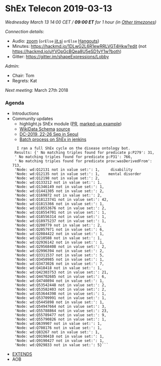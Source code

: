 # ShEx Telecon 2019-03-13

*Wednesday March 13 14:00 CET / __09:00 ET__ for 1 hour (in [Other timezones](https://www.timeanddate.com/worldclock/fixedtime.html?msg=ShEx+CG&iso=20190313T14&p1=195&ah=1))*

*Connection details*:
* Audio: [zoom](https://zoom.us/j/441496948) (`orElse` [jit.si](https://meet.jit.si/ShEx) `orElse` [Hangouts](http://tinyurl.com/ShEx-hangouts))
* Minutes: https://hackmd.io/1DLwG2L6R1ewRRLVGT4Hkw?edit (not https://hackmd.io/uYVOpGcBQea8U5eSD1vY1w?both)
* Gitter: https://gitter.im/shapeExpressions/Lobby

*Admin*:
 * Chair: Tom
 * Regrets: Kat

*Next meeting*: March 27th 2018

### Agenda

* Introductions
* Community updates
  * highlight.js ShEx module ([PR](https://github.com/highlightjs/highlight.js/pull/2001), [marked-up example](https://www.w3.org/2019/03/FHIR-ShEx/))
  * [WikiData Schema](https://wikidata-shex.wmflabs.org/wiki/Main_Page) [source](https://www.wikidata.org/wiki/Wikidata_talk:WikiProject_ShEx#You_can_now_try_Shape_Expressions_on_a_test_system)
  * [DC-2019, 22-26 Sep in Seoul](http://www.dublincore.org/conferences/2019/cfp/)
  * [Batch process on ShEx in jenkins](http://185.78.196.107:8080/job/Disease%20Ontology%20conformance/)
  ```
    I ran a full ShEx cycle on the disease ontology bot.
   Results: {' No matching triples found for predicate p:P279': 31, 
   ' No matching triples found for predicate p:P31': 766,
   ' No matching triples found for predicate prov:wasDerivedFrom': 713,
   'Node: wd:Q12131 not in value set:': 1,     disability
   'Node: wd:Q12135 not in value set:': 1,    mental disorder
   'Node: wd:Q12198 not in value set:': 2,
   'Node: wd:Q133212 not in value set:': 1,
   'Node: wd:Q1346149 not in value set:': 1,
   'Node: wd:Q1441305 not in value set:': 2,
   'Node: wd:Q169872 not in value set:': 2,
   'Node: wd:Q18123741 not in value set:': 42,
   'Node: wd:Q1815366 not in value set:': 1,
   'Node: wd:Q18553676 not in value set:': 2,
   'Node: wd:Q18554701 not in value set:': 1,
   'Node: wd:Q18556314 not in value set:': 1,
   'Node: wd:Q18975237 not in value set:': 1,
   'Node: wd:Q200779 not in value set:': 2,
   'Node: wd:Q2057971 not in value set:': 6,
   'Node: wd:Q2084422 not in value set:': 1,
   'Node: wd:Q210588 not in value set:': 1,
   'Node: wd:Q2936142 not in value set:': 1,
   'Node: wd:Q29568408 not in value set:': 2,
   'Node: wd:Q2996394 not in value set:': 2,
   'Node: wd:Q3311537 not in value set:': 5,
   'Node: wd:Q3450985 not in value set:': 1,
   'Node: wd:Q3473026 not in value set:': 7,
   'Node: wd:Q418418 not in value set:': 1,
   'Node: wd:Q42303753 not in value set:': 21,
   'Node: wd:Q44702685 not in value set:': 6,
   'Node: wd:Q4740894 not in value set:': 1,
   'Node: wd:Q53542448 not in value set:': 2,
   'Node: wd:Q53582403 not in value set:': 2,
   'Node: wd:Q53644398 not in value set:': 1,
   'Node: wd:Q53709991 not in value set:': 1,
   'Node: wd:Q5445898 not in value set:': 1,
   'Node: wd:Q54947664 not in value set:': 3,
   'Node: wd:Q55788864 not in value set:': 23,
   'Node: wd:Q55789477 not in value set:': 9,
   'Node: wd:Q55790826 not in value set:': 1,
   'Node: wd:Q639907 not in value set:': 1,
   'Node: wd:Q708176 not in value set:': 1,
   'Node: wd:Q83267 not in value set:': 1,
   'Node: wd:Q9190410 not in value set:': 1,
   'Node: wd:Q9190427 not in value set:': 1,
   'Node: wd:Q929833 not in value set:': 5}```
* [EXTENDS](https://rawgit.com/shexSpec/primer/extends/index.html#extension)
* AOB

